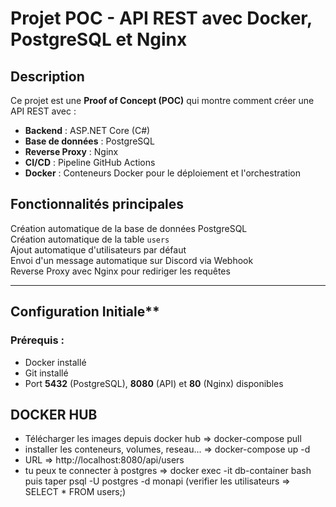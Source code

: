 # Projet POC - API REST avec Docker, PostgreSQL et Nginx

## Description
Ce projet est une **Proof of Concept (POC)** qui montre comment créer une API REST avec :
-  **Backend** : ASP.NET Core (C#)
-  **Base de données** : PostgreSQL
-  **Reverse Proxy** : Nginx
-  **CI/CD** : Pipeline GitHub Actions
-  **Docker** : Conteneurs Docker pour le déploiement et l'orchestration


##  Fonctionnalités principales
 Création automatique de la base de données PostgreSQL  
 Création automatique de la table `users`  
 Ajout automatique d'utilisateurs par défaut  
 Envoi d'un message automatique sur Discord via Webhook  
 Reverse Proxy avec Nginx pour rediriger les requêtes  

---

## Configuration Initiale**
### **Prérequis :**
- Docker installé  
- Git installé  
- Port **5432** (PostgreSQL), **8080** (API) et **80** (Nginx) disponibles  


## DOCKER HUB
- Télécharger les images depuis  docker hub => docker-compose pull
- installer les conteneurs, volumes, reseau... => docker-compose up -d
- URL => http://localhost:8080/api/users
- tu peux te connecter à postgres => docker exec -it db-container bash puis taper psql -U postgres -d monapi (verifier les utilisateurs => SELECT * FROM users;)





